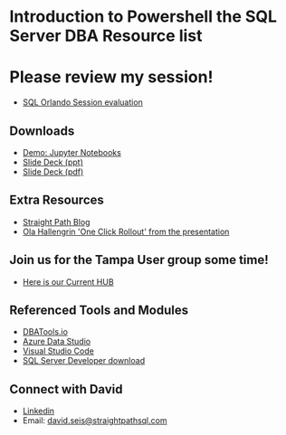 # Introduction to Powershell the SQL Server DBA Resource list

# Please review my session!
- [SQL Orlando Session evaluation](https://docs.google.com/forms/d/e/1FAIpQLSdMztnl01uxrQuYEPG1jqkQXUWpKPKSCE0w2optioRUWIG5VA/viewform)

## Downloads
- [Demo: Jupyter Notebooks](https://github.com/David-Seis/Presentations/tree/main/Intro%20to%20PowerShell%20Automation%20for%20the%20SQL%20Server%20DBA%20(100)/10-19-2024%20-%20SQLSATORL%20-%20Intro%20to%20PS%20Automation%20for%20the%20SQL%20Server%20DBA/Notebooks)
- [Slide Deck (ppt)](https://example.com/intermediate-automation)
- [Slide Deck (pdf)](https://example.com/advanced-automation)

## Extra Resources
- [Straight Path Blog](https://example.com/automate-this)
- [Ola Hallengrin 'One Click Rollout' from the presentation](https://example.com/future-of-work)

## Join us for the Tampa User group some time!
- [Here is our Current HUB](aka.ms/tfab)

## Referenced Tools and Modules
- [DBATools.io](https://dbatools.io/commands/)
- [Azure Data Studio](https://learn.microsoft.com/en-us/azure-data-studio/download-azure-data-studio?tabs=win-install%2Cwin-user-install%2Credhat-install%2Cwindows-uninstall%2Credhat-uninstall)
- [Visual Studio Code](https://code.visualstudio.com/)
- [SQL Server Developer download](https://go.microsoft.com/fwlink/p/?linkid=2215158&clcid=0x409&culture=en-us&country=us)

## Connect with David
- [Linkedin](https://www.linkedin.com/in/davidseis/)
- Email: david.seis@straightpathsql.com
